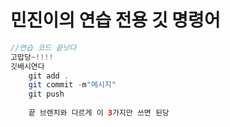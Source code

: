 # 민진이의  연습 전용 깃 명령어

```java
//연습 코드 끝낫다
고맙당~!!!!
깃배시연다
    git add .
    git commit -m"메시지"
    git push 
    
    끝 브렌치와 다르게 이 3가지만 쓰면 된당
```



